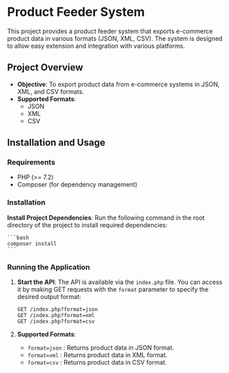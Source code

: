 # Product Feeder System

This project provides a product feeder system that exports e-commerce product data in various formats (JSON, XML, CSV). The system is designed to allow easy extension and integration with various platforms.

## Project Overview

- **Objective**: To export product data from e-commerce systems in JSON, XML, and CSV formats.
- **Supported Formats**:
    - JSON
    - XML
    - CSV


## Installation and Usage

### Requirements

- PHP (>= 7.2)
- Composer (for dependency management)

### Installation

**Install Project Dependencies**:
   Run the following command in the root directory of the project to install required dependencies:

    ```bash
    composer install
    ```


### Running the Application

1. **Start the API**:
   The API is available via the `index.php` file. You can access it by making GET requests with the `format` parameter to specify the desired output format:

    ```http
    GET /index.php?format=json
    GET /index.php?format=xml
    GET /index.php?format=csv
    ```

2. **Supported Formats**:
    - `format=json` : Returns product data in JSON format.
    - `format=xml` : Returns product data in XML format.
    - `format=csv` : Returns product data in CSV format.
